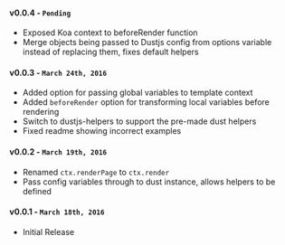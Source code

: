 #### v0.0.4 - `Pending`
* Exposed Koa context to beforeRender function
* Merge objects being passed to Dustjs config from options variable instead of replacing them, fixes default helpers

#### v0.0.3 - `March 24th, 2016`
* Added option for passing global variables to template context
* Added `beforeRender` option for transforming local variables before rendering
* Switch to dustjs-helpers to support the pre-made dust helpers
* Fixed readme showing incorrect examples

#### v0.0.2 - `March 19th, 2016`
* Renamed `ctx.renderPage` to `ctx.render` 
* Pass config variables through to dust instance, allows helpers to be defined

#### v0.0.1 - `March 18th, 2016`
* Initial Release